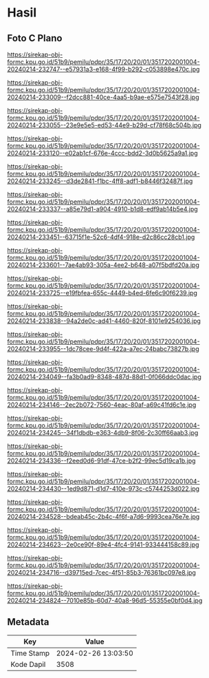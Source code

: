 # Hasil

## Foto C Plano

https://sirekap-obj-formc.kpu.go.id/51b9/pemilu/pdpr/35/17/20/20/01/3517202001004-20240214-232747--e57931a3-e168-4f99-b292-c053898e470c.jpg

https://sirekap-obj-formc.kpu.go.id/51b9/pemilu/pdpr/35/17/20/20/01/3517202001004-20240214-233009--f2dcc881-40ce-4aa5-b9ae-e575e7543f28.jpg

https://sirekap-obj-formc.kpu.go.id/51b9/pemilu/pdpr/35/17/20/20/01/3517202001004-20240214-233055--23e9e5e5-ed53-44e9-b29d-cf78f68c504b.jpg

https://sirekap-obj-formc.kpu.go.id/51b9/pemilu/pdpr/35/17/20/20/01/3517202001004-20240214-233120--e02ab1cf-676e-4ccc-bdd2-3d0b5625a9a1.jpg

https://sirekap-obj-formc.kpu.go.id/51b9/pemilu/pdpr/35/17/20/20/01/3517202001004-20240214-233245--d3de2841-f1bc-4ff8-adf1-b8446f32487f.jpg

https://sirekap-obj-formc.kpu.go.id/51b9/pemilu/pdpr/35/17/20/20/01/3517202001004-20240214-233337--a85e79d1-a904-4910-b1d8-edf9ab14b5e4.jpg

https://sirekap-obj-formc.kpu.go.id/51b9/pemilu/pdpr/35/17/20/20/01/3517202001004-20240214-233451--63715f1e-52c6-4df4-918e-d2c86cc28cb1.jpg

https://sirekap-obj-formc.kpu.go.id/51b9/pemilu/pdpr/35/17/20/20/01/3517202001004-20240214-233601--7ae4ab93-305a-4ee2-b648-a07f5bdfd20a.jpg

https://sirekap-obj-formc.kpu.go.id/51b9/pemilu/pdpr/35/17/20/20/01/3517202001004-20240214-233725--e19fbfea-655c-4449-b4ed-6fe6c90f6239.jpg

https://sirekap-obj-formc.kpu.go.id/51b9/pemilu/pdpr/35/17/20/20/01/3517202001004-20240214-233838--94a2de0c-ad41-4460-820f-8101e9254036.jpg

https://sirekap-obj-formc.kpu.go.id/51b9/pemilu/pdpr/35/17/20/20/01/3517202001004-20240214-233955--1dc78cee-9d4f-422a-a7ec-24babc73827b.jpg

https://sirekap-obj-formc.kpu.go.id/51b9/pemilu/pdpr/35/17/20/20/01/3517202001004-20240214-234049--fa3b0ad9-8348-487d-88d1-0f066ddc0dac.jpg

https://sirekap-obj-formc.kpu.go.id/51b9/pemilu/pdpr/35/17/20/20/01/3517202001004-20240214-234146--2ec2b072-7560-4eac-80af-a69c41fd6c1e.jpg

https://sirekap-obj-formc.kpu.go.id/51b9/pemilu/pdpr/35/17/20/20/01/3517202001004-20240214-234245--34f1dbdb-e363-4db9-8f06-2c30ff66aab3.jpg

https://sirekap-obj-formc.kpu.go.id/51b9/pemilu/pdpr/35/17/20/20/01/3517202001004-20240214-234336--f2eed0d6-91df-47ce-b2f2-99ec5d19ca1b.jpg

https://sirekap-obj-formc.kpu.go.id/51b9/pemilu/pdpr/35/17/20/20/01/3517202001004-20240214-234430--1ed9d871-d1d7-410e-973c-c5744253d022.jpg

https://sirekap-obj-formc.kpu.go.id/51b9/pemilu/pdpr/35/17/20/20/01/3517202001004-20240214-234528--bdeab45c-2b4c-4f6f-a7d6-9993cea76e7e.jpg

https://sirekap-obj-formc.kpu.go.id/51b9/pemilu/pdpr/35/17/20/20/01/3517202001004-20240214-234623--2e0ce90f-89e4-4fc4-9141-933444158c89.jpg

https://sirekap-obj-formc.kpu.go.id/51b9/pemilu/pdpr/35/17/20/20/01/3517202001004-20240214-234716--d39715ed-7cec-4f51-85b3-76361bc097e8.jpg

https://sirekap-obj-formc.kpu.go.id/51b9/pemilu/pdpr/35/17/20/20/01/3517202001004-20240214-234824--7010e85b-60d7-40a8-96d5-55355e0bf0d4.jpg


## Metadata

| Key        | Value               |
| ---------- | ------------------- |
| Time Stamp | 2024-02-26 13:03:50 |
| Kode Dapil | 3508                |



